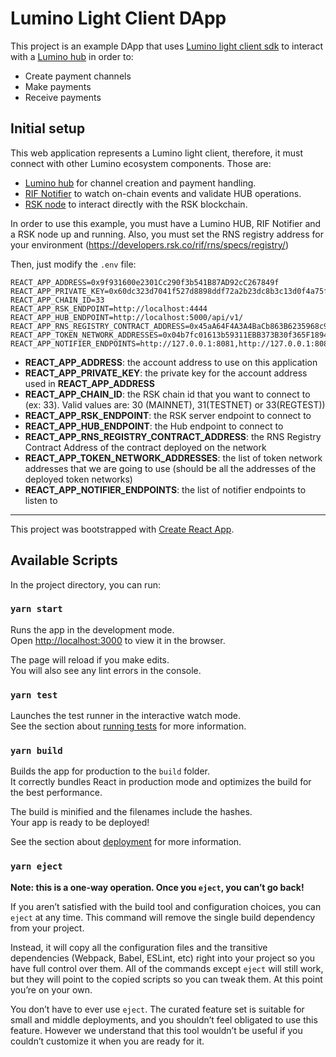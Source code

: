 
# Lumino Light Client DApp

This project is an example DApp that uses  [Lumino light client sdk](https://github.com/rsksmart/lumino-light-client-sdk) to interact with a [Lumino hub](https://github.com/rsksmart/lumino) in order to:

- Create payment channels
- Make payments
- Receive payments

## Initial setup

This web application represents a Lumino light client, therefore, it must connect with other Lumino ecosystem components. Those are: 

- [Lumino hub](https://github.com/rsksmart/lumino) for channel creation and payment handling.
- [RIF Notifier](https://github.com/rsksmart/rif-notifier) to watch on-chain events and validate HUB operations.
- [RSK node](https://github.com/rsksmart/rskj) to interact directly with the RSK blockchain.


In order to use this example, you must have a Lumino HUB, RIF Notifier and a RSK node up and running. Also, you must set the RNS registry address for your environment (https://developers.rsk.co/rif/rns/specs/registry/)

Then, just modify the `.env` file: 

```
REACT_APP_ADDRESS=0x9f931600e2301Cc290f3b541B87AD92cC267849f
REACT_APP_PRIVATE_KEY=0x60dc323d7041f527d8898ddf72a2b23dc8b3c13d0f4a75f3fdc01656faf8c3d9
REACT_APP_CHAIN_ID=33
REACT_APP_RSK_ENDPOINT=http://localhost:4444
REACT_APP_HUB_ENDPOINT=http://localhost:5000/api/v1/
REACT_APP_RNS_REGISTRY_CONTRACT_ADDRESS=0x45aA64F4A3A4BaCb863B6235968c9fFBbd6D4778
REACT_APP_TOKEN_NETWORK_ADDRESSES=0x04b7fc01613b59311EBB373B30f365F1894213e2,0xF924562C30614FFB87f440Bf88be49579b2Fb953
REACT_APP_NOTIFIER_ENDPOINTS=http://127.0.0.1:8081,http://127.0.0.1:8082,http://127.0.0.1:8083
```

* **REACT_APP_ADDRESS**: the account address to use on this application
* **REACT_APP_PRIVATE_KEY**: the private key for the account address used in **REACT_APP_ADDRESS**
* **REACT_APP_CHAIN_ID**: the RSK chain id that you want to connect to (ex: 33). Valid values are: 30 (MAINNET), 31(TESTNET) or 33(REGTEST))
* **REACT_APP_RSK_ENDPOINT**: the RSK server endpoint to connect to
* **REACT_APP_HUB_ENDPOINT**: the Hub endpoint to connect to
* **REACT_APP_RNS_REGISTRY_CONTRACT_ADDRESS**: the RNS Registry Contract Address of the contract deployed on the network
* **REACT_APP_TOKEN_NETWORK_ADDRESSES**: the list of token network addresses that we are going to use (should be all the addresses of the deployed token networks)
* **REACT_APP_NOTIFIER_ENDPOINTS**: the list of notifier endpoints to listen to

---

This project was bootstrapped with [Create React App](https://github.com/facebook/create-react-app).

## Available Scripts

In the project directory, you can run:

### `yarn start`

Runs the app in the development mode.<br />
Open [http://localhost:3000](http://localhost:3000) to view it in the browser.

The page will reload if you make edits.<br />
You will also see any lint errors in the console.

### `yarn test`

Launches the test runner in the interactive watch mode.<br />
See the section about [running tests](https://facebook.github.io/create-react-app/docs/running-tests) for more information.

### `yarn build`

Builds the app for production to the `build` folder.<br />
It correctly bundles React in production mode and optimizes the build for the best performance.

The build is minified and the filenames include the hashes.<br />
Your app is ready to be deployed!

See the section about [deployment](https://facebook.github.io/create-react-app/docs/deployment) for more information.

### `yarn eject`

**Note: this is a one-way operation. Once you `eject`, you can’t go back!**

If you aren’t satisfied with the build tool and configuration choices, you can `eject` at any time. This command will remove the single build dependency from your project.

Instead, it will copy all the configuration files and the transitive dependencies (Webpack, Babel, ESLint, etc) right into your project so you have full control over them. All of the commands except `eject` will still work, but they will point to the copied scripts so you can tweak them. At this point you’re on your own.

You don’t have to ever use `eject`. The curated feature set is suitable for small and middle deployments, and you shouldn’t feel obligated to use this feature. However we understand that this tool wouldn’t be useful if you couldn’t customize it when you are ready for it.

